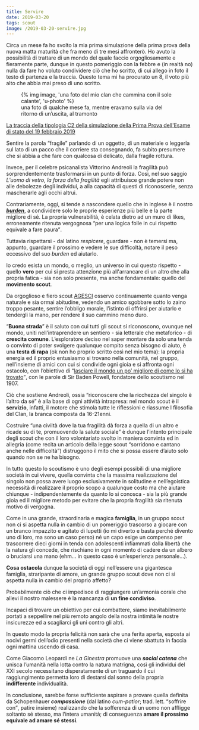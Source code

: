```yaml
---
title: Servire
date: 2019-03-20
tags: scout
image: /2019-03-20-servire.jpg
---
```

Circa un mese fa ho svolto la mia prima simulazione della prima prova della nuova matta maturità che fra meno di tre mesi affronterò. Ho avuto la possibilità di trattare di un mondo del quale faccio orgogliosamente e fieramente parte, dunque in questo pomeriggio con la febbre e (in realtà no) nulla da fare ho voluto condividere ciò che ho scritto, di cui allego in foto il testo di partenza e la traccia. Questo tema mi ha procurato un 8, il voto più alto che abbia mai preso di uno scritto.

<figure>
	{% img image, 'una foto del mio clan che cammina con il sole calante', 'u-photo' %}
	<figcaption>una foto di qualche mese fa, mentre eravamo sulla via del ritorno di un’uscita, al tramonto</figcaption>
</figure>

<a href='https://www.tuttoscuola.com/content//uploads/2019/02/TipologiaC_2.pdf' target='_blank' >La traccia della tipologia C2 della simulazione della Prima Prova dell'Esame di stato del 19 febbraio 2019</a>

Sentire la parola “fragile” parlando di un oggetto, di un materiale o leggerla sul lato di un pacco che il corriere sta consegnando, fa subito presumere che si abbia a che fare con qualcosa di delicato, dalla fragile rottura.

Invece, per il celebre psicanalista Vittorino Andreoli la fragilità può sorprendentemente trasformarsi in un punto di forza. Così, nel suo saggio <cite>L’uomo di vetro, la forza della fragilità</cite> egli attribuisce grande potere non alle debolezze degli individui, a alla capacità di questi di riconoscerle, senza mascherarle agli occhi altrui.

Contrariamente, oggi, si tende a nascondere quello che in inglese è il nostro <a href='http://www.wordreference.com/enit/burden' hreflang='en' title='“burden” su WordReference' target='_blank'>**<em lang='en'>burden</em>**</a>, a condividere solo le proprie esperienze più belle e la parte migliore di sé. La propria vulnerabilità, è celata dietro ad un muro di likes, erroneamente ritenuta vergognosa <q>per una logica folle in cui rispetto equivale a fare paura</q>.

Tuttavia rispettarsi - dal latino <em lang='la'>respicere</em>, guardare - non è temersi ma, appunto, guardare il prossimo e vedere le sue difficoltà, notare il peso eccessivo del suo <em lang='en'>burden</em> ed aiutarlo.

Io credo esista un mondo, o meglio, un universo in cui questo rispetto - quello **vero** per cui si presta attenzione più all'arrancare di un altro che alla propria fatica - sia non solo presente, ma anche fondamentale: quello del **movimento scout**.

Da orgoglioso e fiero scout [AGESCI](https://www.agesci.it/ 'Associazione Guide e Scout Cattolici Italiani') osservo continuamente quanto venga naturale e sia ormai abitudine, vedendo un amico sgobbare sotto lo zaino troppo pesante, sentire l’obbligo morale, l’istinto di offrirsi per aiutarlo e tendergli la mano, per rendere il suo cammino meno duro.

<q>**Buona strada**</q> è il saluto con cui tutti gli scout si riconoscono, ovunque nel mondo, uniti nell’intraprendere un sentiero - sia letterale che metaforico - di **crescita comune**. L’esploratore deciso nel saper montare da solo una tenda o convinto di poter svolgere qualunque compito senza bisogno di aiuto, è una **testa di rapa** (ok non ho proprio scritto così nel mio tema): la propria energia ed il proprio entusiasmo si trovano nella comunità, nel gruppo, nell’insieme di amici con cui si condivide ogni gioia e si affronta ogni ostacolo, con l’obiettivo di <q>[lasciare il mondo un po’ migliore di come lo si ha trovato](https://hyp.is/LrTvBopgEeqMqF-McSiwCw/it.scoutwiki.org/Citazioni_di_Baden-Powell)</q>, con le parole di Sir Baden Powell, fondatore dello scoutismo nel 1907.

Ciò che sostiene Andreoli, ossia <q>riconoscere che la ricchezza del singolo è l’altro da sé</q> è alla base di ogni attività intrapresa: nel mondo scout è il **servizio**, infatti, il motore che stimola tutte le riflessioni e riassume l filosofia del Clan, la branca composta da 16-21enni.

Costruire <q>una civiltà dove la tua fragilità dà forza a quella di un altro e ricade su di te, promuovendo la salute sociale</q> è dunque l’intento principale degli scout che con il loro volontariato svolto in maniera convinta ed in allegria (come recita un articolo della legge scout <q>sorridono e cantano anche nelle difficoltà</q>) distruggono il mito che si possa essere d’aiuto solo quando non se ne ha bisogno.

In tutto questo lo scoutismo è uno degli esempi possibili di una migliore società in cui vivere, quella convinta che la massima realizzazione del singolo non possa avere luogo esclusivamente in solitudine e nell’egoistica necessità di realizzare il proprio scopo a qualunque costo ma che aiutare chiunque - indipendentemente da quanto lo si conosca - sia la più grande gioia ed il migliore metodo per evitare che la propria fragilità sia ritenuta motivo di vergogna.

Come in una grande, straordinaria e magica **famiglia**, in un gruppo scout non ci si aspetta nulla in cambio di un pomeriggio trascorso a giocare con un branco impazzito e agitato di lupetti (io mi diverto e basta perché divento uno di loro, ma sono un caso perso) né un capo esige un compenso per trascorrere dieci giorni in tenda con adolescenti infiammati dalla libertà che la natura gli concede, che rischiano in ogni momento di cadere da un albero o bruciarsi una mano (ehm… in questo caso è un’esperienza personale…).

**Cosa ostacola** dunque la società di oggi nell’essere una gigantesca famiglia, straripante di amore, un grande gruppo scout dove non ci si aspetta nulla in cambio del proprio affetto?

Probabilmente ciò che ci impedisce di raggiungere un’armonia corale che allevi il nostro malessere è la mancanza di **un fine condiviso**.

Incapaci di trovare un obiettivo per cui combattere, siamo inevitabilmente portati a seppellire nel più remoto angolo della nostra intimità le nostre insicurezze ed a scagliarci gli uni contro gli altri.

In questo modo la propria felicità non sarà che una ferita aperta, esposta ai nocivi germi dell’odio presenti nella società che ci viene sbattuta in faccia ogni mattina uscendo di casa.

Come Giacomo Leopardi ne _La Ginestra_ promuove una _**social catena**_ che unisca l’umanità nella lotta contro la natura matrigna, così gli individui del XXI secolo necessitano disperatamente di un traguardo il cui raggiungimento permetta loro di destarsi dal sonno della propria **indifferente** individualità.


In conclusione, sarebbe forse sufficiente aspirare a provare quella definita da Schopenhauer _**compassione**_ (dal latino <em lang='la'>cum-patior</em>; trad. lett. <q>soffrire con</q>, patire insieme) realizzando che la sofferenza di un uomo non affligge soltanto sé stesso, ma l’intera umanità; di conseguenza **amare il prossimo equivale ad amare sé stessi**.
